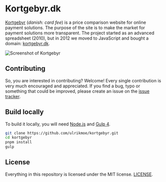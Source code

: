# Kortgebyr.dk

[Kortgebyr](https://kortgebyr.dk) (*danish: card fee*) is a price comparison website for online payment solutions. The purpose of the site is to make the market for payment solutions more transparent. The project started as an advanced spreadsheet (2010), but in 2012 we moved to JavaScript and bought a domain: [kortgebyr.dk](https://kortgebyr.dk).

![Screenshot of Kortgebyr](/screenshot.png?raw=true "kortgebyr screenshot")

## Contributing

So, you are interested in contributing? Welcome! Every single contribution is very much encouraged and appreciated. If you find a bug, typo or something that could be improved, please create an issue on the [issue tracker](https://github.com/ulrikmoe/kortgebyr/issues).

## Build locally

To build it locally, you will need [Node.js](https://nodejs.org/en/) and [Gulp 4](http://gulpjs.com).

```bash
git clone https://github.com/ulrikmoe/kortgebyr.git
cd kortgebyr
pnpm install
gulp
```

## License

Everything in this repository is licensed under the MIT license. [LICENSE](LICENSE).
